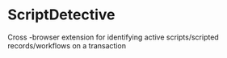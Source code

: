 # ScriptDetective
 Cross -browser extension for identifying active scripts/scripted records/workflows on a transaction
